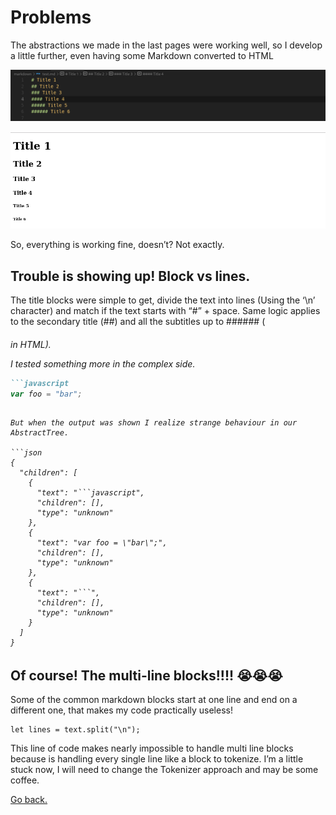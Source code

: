 # Problems

The abstractions we made in the last pages were working well, so I develop a little further, even having some Markdown converted to HTML

![Markdown](Problems/MarkdownExample.png)

![HTML](Problems/HTMLOutput.png)

So, everything is working fine, doesn’t? Not exactly.

## Trouble is showing up! Block vs lines.

The title blocks were simple to get, divide the text into lines (Using the ‘\n’  character)  and match if the text starts with “#” + space. Same logic applies to the secondary title (##) and all the subtitles up to ###### (<H6> in HTML). 

I tested something more in the complex side.

```markdown
```javascript
var foo = "bar";
```
```

But when the output was shown I realize strange behaviour in our AbstractTree.

```json
{
  "children": [
    {
      "text": "```javascript",
      "children": [],
      "type": "unknown"
    },
    {
      "text": "var foo = \"bar\";",
      "children": [],
      "type": "unknown"
    },
    {
      "text": "```",
      "children": [],
      "type": "unknown"
    }
  ]
}
```

## Of course! The multi-line blocks!!!! 😭😭😭

Some of the common markdown blocks start at one line and end on a different one, that makes my code practically useless!

```tsx
let lines = text.split("\n"); 
```

This line of code makes nearly impossible to handle multi line blocks because is handling every single line like a block to tokenize. I’m a little stuck now, I will need to change the Tokenizer approach and may be some coffee.

[Go back.](../README.md)
